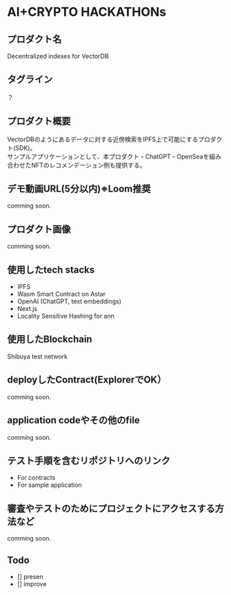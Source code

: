 # AI+CRYPTO HACKATHONs

## プロダクト名
Decentralized indexes for VectorDB

## タグライン
？

## プロダクト概要
VectorDBのようにあるデータに対する近傍検索をIPFS上で可能にするプロダクト(SDK)。  
サンプルアプリケーションとして、本プロダクト・ChatGPT・OpenSeaを組み合わせたNFTのレコメンデーション例も提供する。

## デモ動画URL(5分以内)※Loom推奨
comming soon.

## プロダクト画像
comming soon.

## 使用したtech stacks
- IPFS
- Wasm Smart Contract on Astar
- OpenAI (ChatGPT, text embeddings)
- Next.js
- Locality Sensitive Hashing for ann

## 使用したBlockchain
Shibuya test network 

## deployしたContract(ExplorerでOK）
comming soon.

## application codeやその他のfile
comming soon.

## テスト手順を含むリポジトリへのリンク
- For contracts
- For sample application

## 審査やテストのためにプロジェクトにアクセスする方法など
comming soon.

## Todo
- [] presen
- [] improve
